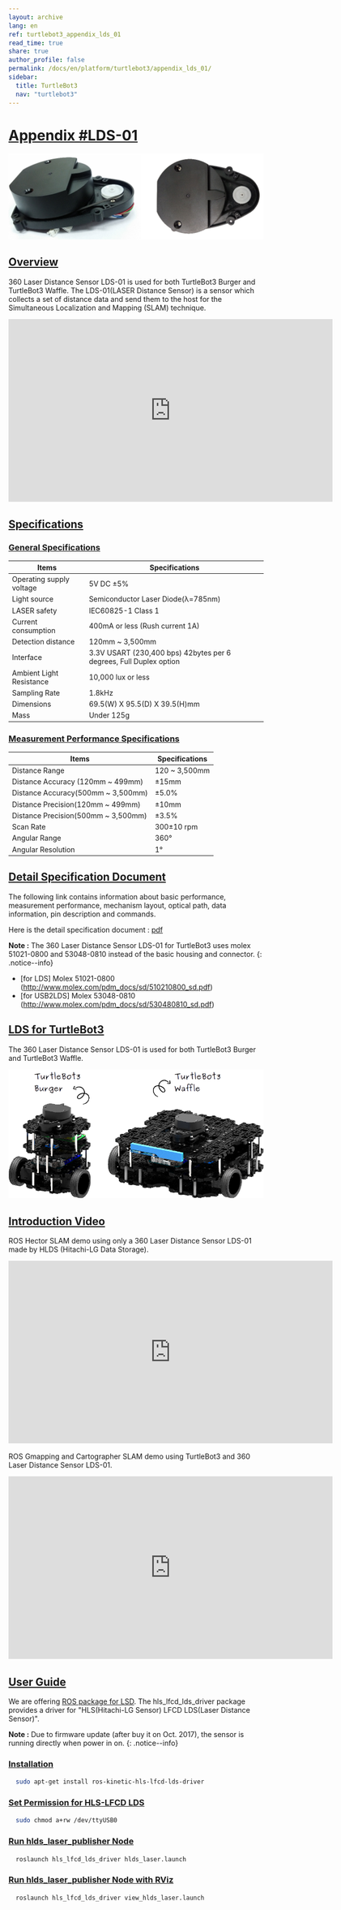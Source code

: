 ```yaml
---
layout: archive
lang: en
ref: turtlebot3_appendix_lds_01
read_time: true
share: true
author_profile: false
permalink: /docs/en/platform/turtlebot3/appendix_lds_01/
sidebar:
  title: TurtleBot3
  nav: "turtlebot3"
---
```


<div style="counter-reset: h1 18"></div>

# [Appendix #LDS-01](#appendix-lds01)

![](/assets/images/platform/turtlebot3/appendix_lds/lds.png)

## [Overview](#overview)

360 Laser Distance Sensor LDS-01 is used for both TurtleBot3 Burger and TurtleBot3 Waffle. The LDS-01(LASER Distance Sensor) is a sensor which collects a set of distance data and send them to the host for the Simultaneous Localization and Mapping (SLAM) technique.

<iframe width="640" height="360" src="https://www.youtube.com/embed/9oic8aT3wIc" frameborder="0" allowfullscreen></iframe>

## [Specifications](#specifications)

### [General Specifications](#general-specifications)

| Items                    | Specifications                                                     |
|--------------------------|--------------------------------------------------------------------|
| Operating supply voltage | 5V DC ±5%                                                          |
| Light source             | Semiconductor Laser Diode(λ=785nm)                                 |
| LASER safety             | IEC60825-1 Class 1                                                 |
| Current consumption      | 400mA or less (Rush current 1A)                                    |
| Detection distance       | 120mm ~ 3,500mm                                                    |
| Interface                | 3.3V USART (230,400 bps) 42bytes per 6 degrees, Full Duplex option |
| Ambient Light Resistance | 10,000 lux or less                                                 |
| Sampling Rate            | 1.8kHz                                                             |
| Dimensions               | 69.5(W) X 95.5(D) X 39.5(H)mm                                      |
| Mass                     | Under 125g                                                         |

### [Measurement Performance Specifications](#measurement-performance-specifications)

| Items                              | Specifications|
|------------------------------------|---------------|
| Distance Range                     | 120 ~ 3,500mm |
| Distance Accuracy (120mm ~ 499mm)  | ±15mm         |
| Distance Accuracy(500mm ~ 3,500mm) | ±5.0%         |
| Distance Precision(120mm ~ 499mm)  | ±10mm         |
| Distance Precision(500mm ~ 3,500mm)| ±3.5%         |
| Scan Rate                          | 300±10 rpm    |
| Angular Range                      | 360°          |
| Angular Resolution                 | 1°            |

## [Detail Specification Document](#detail-specification-document)

The following link contains information about basic performance, measurement performance, mechanism layout, optical path, data information, pin description and commands.

Here is the detail specification document : [pdf](/assets/docs/LDS_Basic_Specification.pdf)

**Note :** The 360 Laser Distance Sensor LDS-01 for TurtleBot3 uses molex 51021-0800 and 53048-0810 instead of the basic housing and connector.
{: .notice--info}

- [for LDS] Molex 51021-0800 (http://www.molex.com/pdm_docs/sd/510210800_sd.pdf)
- [for USB2LDS] Molex 53048-0810  (http://www.molex.com/pdm_docs/sd/530480810_sd.pdf)



## [LDS for TurtleBot3](#lds-for-turtlebot3)

The 360 Laser Distance Sensor LDS-01 is used for both TurtleBot3 Burger and TurtleBot3 Waffle.

![](/assets/images/platform/turtlebot3/hardware_setup/turtlebot3_models.png)

## [Introduction Video](#introduction-video)

ROS Hector SLAM demo using only a 360 Laser Distance Sensor LDS-01 made by HLDS (Hitachi-LG Data Storage).

<iframe width="640" height="360" src="https://www.youtube.com/embed/s7CflpA6TOo" frameborder="0" allowfullscreen></iframe>

ROS Gmapping and Cartographer SLAM demo using TurtleBot3 and 360 Laser Distance Sensor LDS-01.

<iframe width="640" height="360" src="https://www.youtube.com/embed/lkW4-dG2BCY" frameborder="0" allowfullscreen></iframe>

## [User Guide](#user-guide)

We are offering [ROS package for LSD](http://wiki.ros.org/hls_lfcd_lds_driver). The hls_lfcd_lds_driver package provides a driver for "HLS(Hitachi-LG Sensor) LFCD LDS(Laser Distance Sensor)".

**Note :** Due to firmware update (after buy it on Oct. 2017), the sensor is running directly when power in on.
{: .notice--info}

### [Installation](#installation)

``` bash
  sudo apt-get install ros-kinetic-hls-lfcd-lds-driver
```

### [Set Permission for HLS-LFCD LDS](#set-permission-for-hlslfcd-lds)

``` bash
  sudo chmod a+rw /dev/ttyUSB0
```

### [Run hlds_laser_publisher Node](#run-hldslaserpublisher-node)

``` bash
  roslaunch hls_lfcd_lds_driver hlds_laser.launch
```

### [Run hlds_laser_publisher Node with RViz](#run-hldslaserpublisher-node-with-rviz)

``` bash
  roslaunch hls_lfcd_lds_driver view_hlds_laser.launch
```
